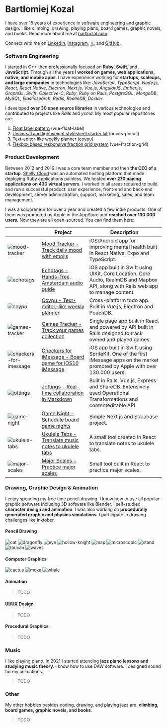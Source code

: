 # Bartłomiej Kozal

I have over 15 years of experience in software engineering and graphic design. I like climbing, drawing, playing piano, board games, graphic novels, and books. Read more about me at [bartkozal.com](https://bartkozal.com/).

Connect with me on [LinkedIn](https://www.linkedin.com/in/bartkozal/), [Instagram](https://www.instagram.com/bartkozal/), [𝕏](https://x.com/bartkozal), and [GitHub](https://github.com/bartkozal).

### Software Engineering

I started in C++ then professionally focused on **Ruby**, **Swift**, and **JavaScript**. Through all the years **I worked on games, web applications, native, and mobile apps**. I have experience working for **startups, scaleups, and large companies** in technologies like: _JavaScript_, _TypeScript_, _Node.js_, _React_, _React Native_, _Electron_, _Next.js_, _Vue.js_, _AngularJS_, _Ember.js_, _GraphQL_, _Swift_, _Objective-C_, _Ruby_, _Ruby on Rails_, _PostgreSQL_, _MongoDB_, _MySQL_, _Elasticsearch_, _Redis_, _RealmDB_, _Docker_.

I developed **over 30 open source libraries** in various technologies and contributed to projects like _Rails_ and _ycmd_. My most popular repositories are:
1. [Float label pattern](https://github.com/bartkozal/vue-float-label) (vue-float-label)
2. [Universal and lightweight stylesheet starter kit](https://github.com/bartkozal/hocus-pocus) (hocus-pocus)
3. [Text-editor-like weekly planner](https://github.com/bartkozal/coypu) (coypu)
4. [Flexbox based responsive fraction grid system](https://github.com/bartkozal/vue-fraction-grid) (vue-fraction-grid)

### Product Development

Between 2012 and 2016 I was a core team member and then **the CEO of a startup**. [Shelly Cloud](https://shellycloud.com/) was an automated hosting platform that made deploying Ruby applications painless. We hosted **over 270 paying applications on 430 virtual servers**. I worked in all areas required to build and run a successful product: user experience, front-end and back-end development, server administration, support, marketing, sales, and team management.

I was a solopreneur for over a year and created a few indie products. One of them was promoted by Apple in the AppStore and **reached over 130.000 users**. Now they are all open-sourced. You can find them here:

|  | Project | Description |
|------|---------|-------------|
| ![mood-tracker](https://github.com/bartkozal/bartkozal/assets/127219/a4909a11-2d1d-40f0-9d53-fae7ac3b51ce) | [Mood Tracker - Track daily mood with emojis](https://github.com/bartkozal/mood-tracker) | iOS/Android app for improving mental health built in React Native, Expo and TypeScript. |
| ![echotags](https://github.com/bartkozal/bartkozal/assets/127219/0e2cf79c-2acc-4afd-af68-a2ce809dada3) | [Echotags - Hands-free, Amsterdam audio guide](https://github.com/bartkozal/echotags) | iOS app built in Swift using UIKit, Core Location, Core Audio, RealmDB and Mapbox API, along with Rails web app to manage content. |
| ![coypu](https://github.com/bartkozal/bartkozal/assets/127219/0fc3f068-7ef8-4c16-916c-1c893fbce46b) | [Coypu - Text-editor-like weekly planner](https://github.com/bartkozal/coypu) | Cross-platform todo app. Built in Vue.js, Electron and PouchDB. |
| ![games-tracker](https://github.com/bartkozal/bartkozal/assets/127219/0e4bd06a-ee2d-41e9-98bd-cdda8780b0ce) | [Games Tracker - Track your games collection](https://github.com/bartkozal/games-tracker) | Single page app built in React and powered by API built in Rails designed to track owned and played games. |
| ![checkers-for-imessage](https://github.com/bartkozal/bartkozal/assets/127219/7f2ebc43-3494-4b26-a233-526b29f970fe) | [Checkers for iMessage - Board game for iOS10 iMessage](https://github.com/bartkozal/checkers) | iOS app built in Swift using SpriteKit. One of the first iMessage apps on the market promoted by Apple with over 130.000 users. |
| ![jottings](https://github.com/bartkozal/bartkozal/assets/127219/b0a357bd-6f5f-4b32-bb30-df3d63b0d4a6) | [Jottings - Real-time collaboration in Markdown](https://github.com/bartkozal/jottings) | Built in Rails, Vue.js, Express and ShareDB. Extensively used Operational Transformations and contenteditable API. |
| ![game-night](https://github.com/bartkozal/bartkozal/assets/127219/f969fe22-b0e6-4b0b-9917-acf1a41f9b28) | [Game Night - Schedule board game nights](https://github.com/bartkozal/game-night) | Simple Next.js and Supabase project. |
| ![ukulele-tabs](https://github.com/bartkozal/bartkozal/assets/127219/cdfa7639-9d9f-4463-a740-bd776e205767) | [Ukulele Tabs - Translate music notes to ukulele tabs](https://ukulele-tabs.bartkozal.com/) | A small tool created in React to translate notes to ukulele tabs. |
| ![major-scales](https://github.com/bartkozal/bartkozal/assets/127219/dac0ab51-cd26-4e20-b25a-a569605029ee) | [Major Scales - Practice major scales](https://major-scales.bartkozal.com/) | Small tool built in React to practice major scales. |

### Drawing, Graphic Design & Animation

I enjoy spending my free time pencil drawing. I know how to use all popular graphic software including 3D software like Blender. I self-studied **character design and animation**. I was also working on **procedurally generated graphic and physics simulations**. I participate in drawing challenges like Inktober.

#### Pencil Drawing

![cat](https://github.com/bartkozal/bartkozal/assets/127219/4386eeea-1176-47bd-9487-f74fcfc4c351)
![dragonfly](https://github.com/bartkozal/bartkozal/assets/127219/4a644d37-3549-4312-b85d-db98711ec3cf)
![eye](https://github.com/bartkozal/bartkozal/assets/127219/c4add295-cc53-4b94-b67a-f4fc58c62325)
![hollow-knight](https://github.com/bartkozal/bartkozal/assets/127219/a6ee8609-78a3-4d26-b28d-bdb9e64e856f)
![map](https://github.com/bartkozal/bartkozal/assets/127219/ef2114d3-c6ca-4168-9237-26107fb9eb8d)
![microscopic](https://github.com/bartkozal/bartkozal/assets/127219/b6a0db77-6b31-4001-b87b-ca732f16b06d)
![stand](https://github.com/bartkozal/bartkozal/assets/127219/8d38b0a7-a1ea-427e-9a8d-8c385784d544)
![toucan](https://github.com/bartkozal/bartkozal/assets/127219/f94a0dfd-4956-4ab3-bde0-9df1109b3c63)
![waves](https://github.com/bartkozal/bartkozal/assets/127219/da1975bb-87fc-495f-b668-fce46b5f216e)

#### Computer Graphics

![cactus](https://github.com/bartkozal/bartkozal/assets/127219/1caf4950-939f-41eb-88f0-45365bb9e8ec)
![moka](https://github.com/bartkozal/bartkozal/assets/127219/83ca2a68-4635-4c29-8cee-8b52b08d99f8)
![whale](https://github.com/bartkozal/bartkozal/assets/127219/0a7b46ae-a7da-4927-a9b1-882a641c8c8e)

#### Animation

> TODO

#### UI/UX Design

> TODO

#### Procedural Graphics

> TODO

### Music

I like playing piano. In 2021 I started attending **jazz piano lessons and studying music theory**. I know how to use DAW software. I designed sound for my animations.

> TODO

### Other

My other hobbies besides coding, drawing, and playing jazz are: **climbing, board games, graphic novels, and books**.

> TODO
